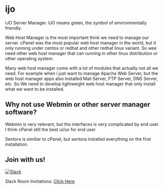 # ijo
IJO Server Manager. IJO means green, the symbol of environmentally friendly.

Web Host Manager is the most important think we need to manage our server. cPanel was the most popular web host manager in the world, but it only running under centos or redhat and other redhat linux variant. So wee need other web host manager that can running in other linux distribution or other operating system.

Many web host manager come with a lot of modules that actually not all we need. For example when i just want to manage Apache Web Server, but the web host manager apps also installed Mail Server, FTP Server, DNS Server, etc. So We need to develop lightweight web host manager that only install what we want to be installed.

## Why not use Webmin or other server manager software?

Webmin is very relevant, but the interfaces is very complicated by end user. I think cPanel still the best ui/ux for end user.

Sentora is similiar to cPanel, but sentora installed everything on the first installation.

## Join with us!

[![Slack](https://p9.zdassets.com/hc/theme_assets/138842/200037786/logo.png)](https://ijo-sm.slack.com)

Slack Room Invitations: [Click Here](https://join.slack.com/t/ijo-sm/shared_invite/enQtNDE2MTc0MjIxNTU4LWI2MzlkODM2MThlMDY5YWU3MjBjMzRiNDVkYjM1NjgwNWQyZDA4ZDViNGVhM2Y2NmUzNjQ2OTU5NTRhMzExNmI)
